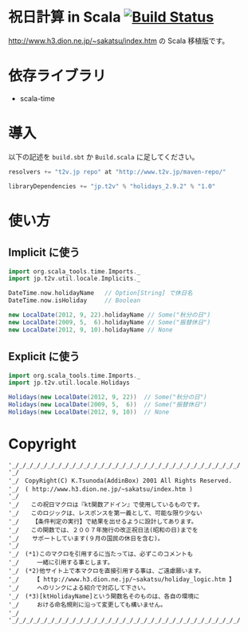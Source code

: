 # 祝日計算 in Scala [![Build Status](https://secure.travis-ci.org/t2v/holidays.png)](http://travis-ci.org/t2v/holidays)

http://www.h3.dion.ne.jp/~sakatsu/index.htm の Scala 移植版です。

# 依存ライブラリ

- scala-time

# 導入

以下の記述を `build.sbt` か `Build.scala` に足してください。

```scala
resolvers += "t2v.jp repo" at "http://www.t2v.jp/maven-repo/"
```

```scala
libraryDependencies += "jp.t2v" % "holidays_2.9.2" % "1.0"
```

# 使い方

## Implicit に使う

```scala
import org.scala_tools.time.Imports._
import jp.t2v.util.locale.Implicits._

DateTime.now.holidayName   // Option[String] で休日名
DateTime.now.isHoliday     // Boolean

new LocalDate(2012, 9, 22).holidayName // Some("秋分の日")
new LocalDate(2009, 5,  6).holidayName // Some("振替休日")
new LocalDate(2012, 9, 10).holidayName // None
```

## Explicit に使う

```scala
import org.scala_tools.time.Imports._
import jp.t2v.util.locale.Holidays

Holidays(new LocalDate(2012, 9, 22))  // Some("秋分の日")
Holidays(new LocalDate(2009, 5,  6))  // Some("振替休日")
Holidays(new LocalDate(2012, 9, 10))  // None
```

# Copyright

```
'_/_/_/_/_/_/_/_/_/_/_/_/_/_/_/_/_/_/_/_/_/_/_/_/_/_/_/_/_/_/_/_/
'_/
'_/　CopyRight(C) K.Tsunoda(AddinBox) 2001 All Rights Reserved.
'_/　( http://www.h3.dion.ne.jp/~sakatsu/index.htm )
'_/
'_/　　この祝日マクロは『kt関数アドイン』で使用しているものです。
'_/　　このロジックは、レスポンスを第一義として、可能な限り少ない
'_/　  【条件判定の実行】で結果を出せるように設計してあります。
'_/　　この関数では、２００７年施行の改正祝日法(昭和の日)までを
'_/　  サポートしています(９月の国民の休日を含む)。
'_/
'_/　(*1)このマクロを引用するに当たっては、必ずこのコメントも
'_/　　　一緒に引用する事とします。
'_/　(*2)他サイト上で本マクロを直接引用する事は、ご遠慮願います。
'_/　　　【 http://www.h3.dion.ne.jp/~sakatsu/holiday_logic.htm 】
'_/　　　へのリンクによる紹介で対応して下さい。
'_/　(*3)[ktHolidayName]という関数名そのものは、各自の環境に
'_/　　　おける命名規則に沿って変更しても構いません。
'_/　
'_/_/_/_/_/_/_/_/_/_/_/_/_/_/_/_/_/_/_/_/_/_/_/_/_/_/_/_/_/_/_/_/
```

